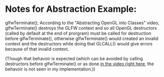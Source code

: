 # Notes for Abstraction Example:
glfwTerminate();
According to the "Abstracting OpenGL into Classes" video, glfwTerminate() destroys the GLFW context
and so all OpenGL destructors (called by default at the end of prorgram) must be called for destruction before glfwTerminate(),
otherwise glfwTerminate() would created an invalid context and the destructors while doing that GLCALL() would give errors because
of that invalid context.

(Though that behavoir is expected (which can be avoided by calling destructors before glfwTerminate() or as done [in the video right here](//https://youtu.be/bTHqmzjm2UI?list=PLlrATfBNZ98foTJPJ_Ev03o2oq3-GGOS2&t=1327), the behavoir is not seen in my implementation.))
